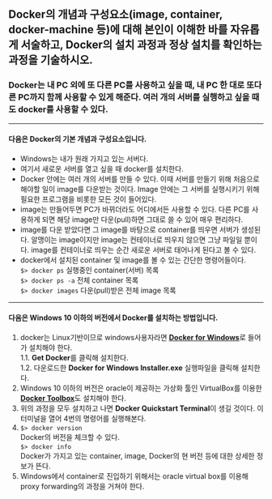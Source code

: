 Docker의 개념과 구성요소(image, container, docker-machine 등)에 대해 본인이 이해한 바를 자유롭게 서술하고, Docker의 설치 과정과 정상 설치를 확인하는 과정을 기술하시오.
--------------------------------------------------------------------------------

### Docker는 내 PC 외에 또 다른 PC를 사용하고 싶을 때, 내 PC 한 대로 또다른 PC까지 함께 사용할 수 있게 해준다. 여러 개의 서버를 실행하고 싶을 때도 docker를 사용할 수 있다.

- - - - - - - - - - - - - - - - - - - - - - - - - - - - - - - - - - - - - - - - - - - -
#### 다음은 Docker의 기본 개념과 구성요소입니다.

* Windows는 내가 원래 가지고 있는 서버다.<br />
* 여기서 새로운 서버를 열고 싶을 때 docker를 설치한다. <br />
* Docker 안에는 여러 개의 서버를 만들 수 있다. 이때 서버를 만들기 위해 처음으로 해야할 일이 image를 다운받는 것이다. Image 안에는 그 서버를 실행시키기 위해 필요한 프로그램을 비롯한 모든 것이 들어있다.<br />
* image는 만들어두면 PC가 바뀌더라도 어디에서든 사용할 수 있다. 다른 PC를 사용하게 되면 해당 image만 다운(pull)하면 그대로 쓸 수 있어 매우 편리하다.<br />
* image를 다운 받았다면 그 image를 바탕으로 container를 띄우면 서버가 생성된다. 알맹이는 image이지만 image는 컨테이너로 띄우지 않으면 그냥 파일일 뿐이다. image를 컨테이너로 띄우는 순간 새로운 서버로 태어나게 된다고 볼 수 있다.<br />
* docker에서 설치된 container 및 image를 볼 수 있는 간단한 명령어들이다.<br />
`$> docker ps` 실행중인 container(서버) 목록<br />
`$> docker ps -a` 전체 container 목록 <br />
`$> docker images` 다운(pull)받은 전체 image 목록 <br />

- - - - - - - - - - - - - - - - - - - - - - - - - - - - - - - - - - - - - - - - - - - -
#### 다음은 Windows 10 이하의 버전에서 Docker를 설치하는 방법입니다.
1. docker는 Linux기반이므로 windows사용자라면 [**Docker for Windows**](https://store.docker.com/editions/community/docker-ce-desktop-windows)로 들어가 설치해야 한다.<br />
1.1. **Get Docker**를 클릭해 설치한다.<br />
1.2. 다운로드한 **Docker for Windows Installer.exe** 실행파일을 클릭해 설치한다.<br />
2. Windows 10 이하의 버전은 oracle이 제공하는 가상화 툴인 VirtualBox를 이용한 [**Docker Toolbox**](https://docs.docker.com/toolbox/toolbox_install_windows/)도 설치해야 한다.<br />
3. 위의 과정을 모두 설치하고 나면 **Docker Quickstart Terminal**이 생길 것이다. 이 터미널을 열어 4번의 명령어를 실행해본다. <br />
4. `$> docker version`<br /> 
Docker의 버전을 체크할 수 있다.<br />
`$> docker info`<br />
Docker가 가지고 있는 container, image, Docker의 현 버전 등에 대한 상세한 정보가 뜬다.<br />
5. Windows에서 container로 진입하기 위해서는 oracle virtual box를 이용해 proxy forwarding의 과정을 거쳐야 한다.

